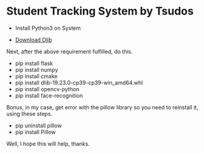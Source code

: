 
# Student Tracking System by Tsudos


<ul>
<li>Install Python3 on System</li>
</ul>

* [Download Dlib](https://raw.githubusercontent.com/Billyas/python-dlib/master/dist/dlib-19.23.0-cp39-cp39-win_amd64.whl)


Next, after the above requirement fulfilled, do this.
<ul>
<li>pip install flask</li>
<li>pip install numpy</li>
<li>pip install cmake</li>
<li>pip install dlib-19.23.0-cp39-cp39-win_amd64.whl</li>
<li>pip install opencv-python</li>
<li>pip install face-recognition</li>
</ul>


Bonus, in my case, get error with the pillow library so you need to reinstall it, using these steps.

<ul>
<li>pip uninstall pillow</li>
<li>pip install Pillow</li>
</ul>
Well, I hope this will help, thanks.




